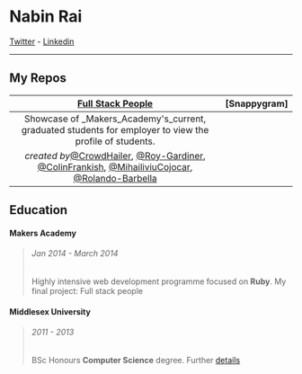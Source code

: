 Nabin Rai
===

[Twitter] - [Linkedin]
***

My Repos 
---

| [Full Stack People]	 	 |[Snappygram]		 |
|:------------------------------:|----------------------:|
|Showcase of _Makers_Academy's_current, graduated students for employer to view the profile of students.|			 |
|_created by_[@CrowdHailer], [@Roy-Gardiner], [@ColinFrankish], [@MihailiviuCojocar], [@Rolando-Barbella]|			 |


Education
---

#### Makers Academy
>###### Jan 2014 - March 2014
>Highly intensive web development programme focused on **Ruby**. 
>My final project: Full stack people

#### Middlesex University
>###### 2011 - 2013
>BSc Honours **Computer Science** degree. Further [details]




[Twitter]: https://twitter.com/nabinrai369
[Linkedin]: http://www.linkedin.com/profile/view?id=235773751&trk=nav_responsive_tab_profile
[details]: http://www.mdx.ac.uk/courses/undergraduate/computing_it/computer_science_bsc.aspx
[Full Stack People]: 
[Snappygram]: 
[@CrowdHailer]: https://github.com/CrowdHailer
[@Roy-Gardiner]: https://github.com/Roy-Gardiner
[@ColinFrankish]: https://github.com/ColinFrankish
[@MihaiLiviuCojocar]: https://github.com/MihaiLiviuCojocar
[@Rolando-Barbella]: https://github.com/Rolando-Barbella

